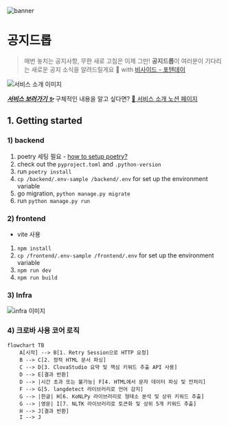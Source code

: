 ![banner](https://raw.githubusercontent.com/potenday-project/tenplestay/main/frontend/public/dummy/notion-banner.jpg)

# 공지드롭

> 매번 놓치는 공지사항, 무한 새로 고침은 이제 그만!
> **공지드롭**이 여러분이 기다리는 새로운 공지 소식을 알려드릴게요 💌
> with [비사이드 - 포텐데이](https://bside.best/potenday)

![서비스 소개 이미지](https://file.notion.so/f/f/5ea6a3fb-af5a-4ce1-8280-aff25caaa591/640043af-cd2c-43da-bb66-fb542005231f/Untitled.png?id=2a4e192f-d233-43ff-a0d6-6dc7fd9d6a2e&table=block&spaceId=5ea6a3fb-af5a-4ce1-8280-aff25caaa591&expirationTimestamp=1702900800000&signature=1akmoU_-mFf-VOxttdi_V8pIU6loKUsSoMsbosgPSYY&downloadName=Untitled.png)

***[서비스 보러가기 ✨](https://tenplestay.kro.kr)***
구체적인 내용을 알고 싶다면? [🔖 서비스 소개 노션 페이지](https://nuung.notion.site/5951b8af10ac4b86bf33150b36045549?pvs=4)

## 1. Getting started

### 1) backend

1. poetry 세팅 필요 - [how to setup poetry?](https://velog.io/@qlgks1/python-poetry-%EC%84%A4%EC%B9%98%EB%B6%80%ED%84%B0-project-initializing-%ED%99%9C%EC%9A%A9%ED%95%98%EA%B8%B0)
2. check out the `pyproject.toml` and `.python-version`
3. run `poetry install`
4. `cp /backend/.env-sample /backend/.env` for set up the environment variable
5. go migration, `python manage.py migrate`
6. run `python manage.py run`

### 2) frontend

- vite 사용

1. `npm install`
2. `cp /frontend/.env-sample /frontend/.env` for set up the environment variable
3. `npm run dev`
4. `npm run build`


### 3) Infra

![infra 이미지](https://www.notion.so/image/https%3A%2F%2Fprod-files-secure.s3.us-west-2.amazonaws.com%2F5ea6a3fb-af5a-4ce1-8280-aff25caaa591%2F9272b3e7-50a4-4556-8c4b-0d70e230ebb3%2FUntitled.jpeg?table=block&id=1d15dbd7-ce74-4679-a9de-f46ac9a017ef&spaceId=5ea6a3fb-af5a-4ce1-8280-aff25caaa591&width=2000&userId=a121bbdb-a595-4db3-ad1e-8aa9bb1151bc&cache=v2)


### 4) 크로바 사용 코어 로직

```mermaid
flowchart TB
    A[시작] --> B[1. Retry Session으로 HTTP 요청]
    B --> C[2. 정적 HTML 문서 파싱]
    C --> D[3. ClovaStudio 요약 및 핵심 키워드 추출 API 사용]
    D --> E[결과 반환]
    D --> |시간 초과 또는 불가능| F[4. HTML에서 문자 데이터 파싱 및 전처리]
    F --> G[5. langdetect 라이브러리로 언어 감지]
    G --> |한글| H[6. KoNLPy 라이브러리로 형태소 분석 및 상위 키워드 추출]
    G --> |영문| I[7. NLTK 라이브러리로 토큰화 및 상위 5개 키워드 추출]
    H --> J[결과 반환]
    I --> J
```